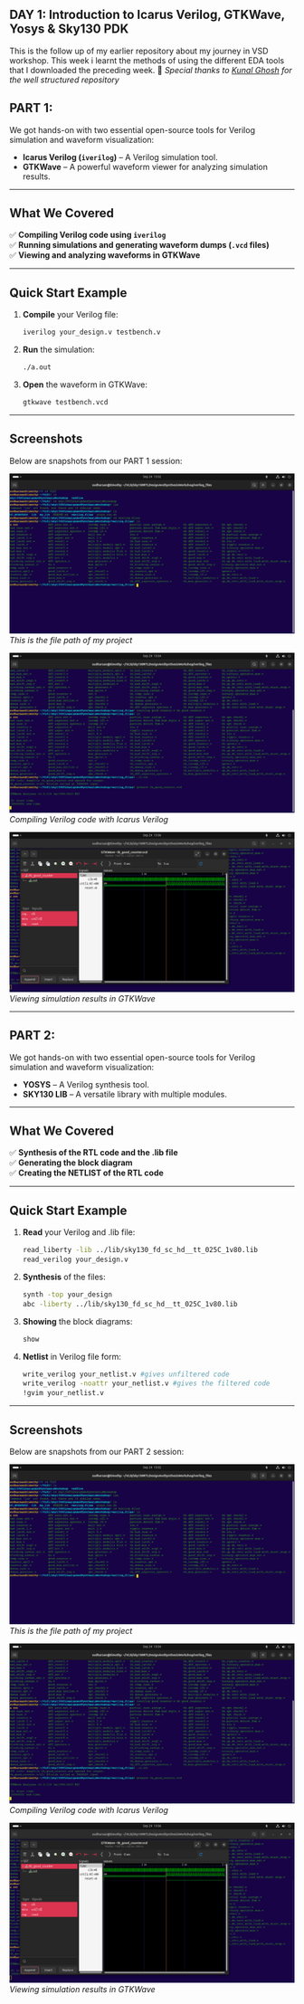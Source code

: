 ## DAY 1: Introduction to Icarus Verilog, GTKWave, Yosys & Sky130 PDK 
This is the follow up of my earlier repository about my journey in VSD workshop. This week i learnt the methods of using the different EDA tools that I downloaded the preceding week. 🎉  *Special thanks to [Kunal Ghosh](https://github.com/kunalg123/sky130RTLDesignAndSynthesisWorkshop) for the well structured repository* 

## PART 1:
We got hands-on with two essential open-source tools for Verilog simulation and waveform visualization:

- **Icarus Verilog (`iverilog`)** – A Verilog simulation  tool.
- **GTKWave** – A powerful waveform viewer for analyzing simulation results.

---

## What We Covered

✅ **Compiling Verilog code using `iverilog`**  
✅ **Running simulations and generating waveform dumps (`.vcd` files)**  
✅ **Viewing and analyzing waveforms in GTKWave**

---

## Quick Start Example

1. **Compile** your Verilog file:
   ```bash
   iverilog your_design.v testbench.v
   ```

2. **Run** the simulation:
   ```bash
   ./a.out
   ```

3. **Open** the waveform in GTKWave:
   ```bash
   gtkwave testbench.vcd
   ```

---

## Screenshots

Below are snapshots from our PART 1 session:

![File_Path](../images/filepath.png)  
*This is the file path of my project*

![iverilog compilation](../images/iverilogtest.png)  
*Compiling Verilog code with Icarus Verilog*

![gtkwave waveform](../images/gtkwavetest.png)  
*Viewing simulation results in GTKWave*

---

## PART 2:
We got hands-on with two essential open-source tools for Verilog simulation and waveform visualization:

- **YOSYS** – A Verilog synthesis tool.
- **SKY130 LIB** – A versatile library with multiple modules.

---

## What We Covered

✅ **Synthesis of the RTL code and the .lib file**  
✅ **Generating the block diagram**  
✅ **Creating the NETLIST of the RTL code**

---

## Quick Start Example

1. **Read** your Verilog and .lib file:
   ```bash
   read_liberty -lib ../lib/sky130_fd_sc_hd__tt_025C_1v80.lib
   read_verilog your_design.v
   ```

2. **Synthesis** of the files:
   ```bash
   synth -top your_design
   abc -liberty ../lib/sky130_fd_sc_hd__tt_025C_1v80.lib 
   ```

3. **Showing** the block diagrams:
   ```bash
   show
   ```

4. **Netlist** in Verilog file form:
   ```bash
   write_verilog your_netlist.v #gives unfiltered code
   write_verilog -noattr your_netlist.v #gives the filtered code
   !gvim your_netlist.v
   ```
---

## Screenshots

Below are snapshots from our PART 2 session:

![File_Path](../images/filepath.png)  
*This is the file path of my project*

![iverilog compilation](../images/iverilogtest.png)  
*Compiling Verilog code with Icarus Verilog*

![gtkwave waveform](../images/gtkwavetest.png)  
*Viewing simulation results in GTKWave*

